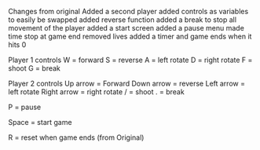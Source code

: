 Changes from original
Added a second player
added controls as variables to easily be swapped
added reverse function
added a break to stop all movement of the player
added a start screen
added a pause menu
made time stop at game end
removed lives
added a timer and game ends when it hits 0

Player 1 controls
W = forward
S = reverse
A = left rotate
D = right rotate
F = shoot
G = break

Player 2 controls
Up arrow = Forward
Down arrow = reverse
Left arrow = left rotate
Right arrow = right rotate
/ = shoot
. = break

P = pause

Space = start game

R = reset when game ends (from Original)

